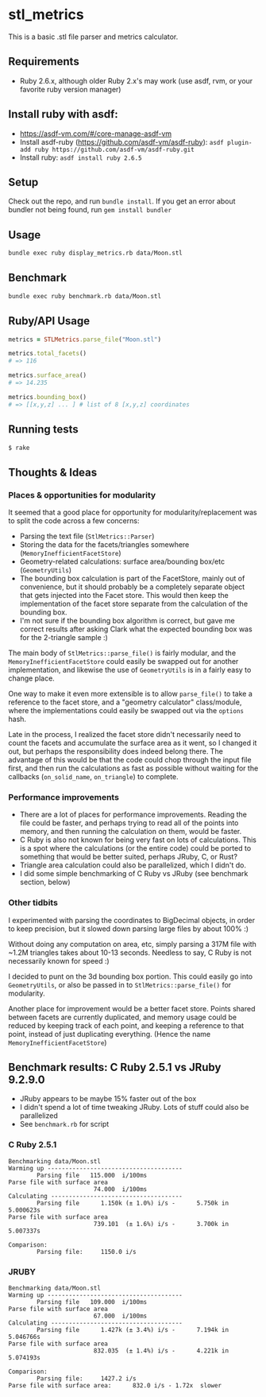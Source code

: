 # stl_metrics

This is a basic .stl file parser and metrics calculator.

## Requirements

* Ruby 2.6.x, although older Ruby 2.x's may work (use asdf, rvm, or your favorite ruby version manager)

## Install ruby with asdf:
* https://asdf-vm.com/#/core-manage-asdf-vm
* Install asdf-ruby (https://github.com/asdf-vm/asdf-ruby): `asdf plugin-add ruby https://github.com/asdf-vm/asdf-ruby.git`
* Install ruby: `asdf install ruby 2.6.5`

## Setup

Check out the repo, and run `bundle install`. If you get an error about bundler not being found, run `gem install bundler`

## Usage

```bash
bundle exec ruby display_metrics.rb data/Moon.stl
```

## Benchmark
```bash
bundle exec ruby benchmark.rb data/Moon.stl
```

## Ruby/API Usage

```ruby
metrics = STLMetrics.parse_file("Moon.stl")

metrics.total_facets()
# => 116

metrics.surface_area()
# => 14.235

metrics.bounding_box()
# => [[x,y,z] ... ] # list of 8 [x,y,z] coordinates
```

## Running tests

```bash
$ rake
```

## Thoughts & Ideas

### Places & opportunities for modularity

It seemed that a good place for opportunity for modularity/replacement was to split the code across a few concerns:

* Parsing the text file (`StlMetrics::Parser`)
* Storing the data for the facets/triangles somewhere (`MemoryInefficientFacetStore`)
* Geometry-related calculations: surface area/bounding box/etc (`GeometryUtils`)
* The bounding box calculation is part of the FacetStore, mainly out of convenience, but it should probably be a completely separate object that gets injected into the Facet store. This would then keep the implementation of the facet store separate from the calculation of the bounding box.
* I'm not sure if the bounding box algorithm is correct, but gave me correct results after asking Clark what the expected bounding box was for the 2-triangle sample :)

The main body of `StlMetrics::parse_file()` is fairly modular, and the `MemoryInefficientFacetStore` could easily be swapped out for another implementation, and likewise the use of `GeometryUtils` is in a fairly easy to change place. 

One way to make it even more extensible is to allow `parse_file()` to take a reference to the facet store, and a "geometry calculator" class/module, where the implementations could easily be swapped out via the `options` hash.

Late in the process, I realized the facet store didn't necessarily need to count the facets and accumulate the surface area as it went, so I changed it out, but perhaps the responsibility does indeed belong there. The advantage of this would be that the code could chop through the input file first, and then run the calculations as fast as possible without waiting for the callbacks (`on_solid_name`, `on_triangle`) to complete.

### Performance improvements

* There are a lot of places for performance improvements. Reading the file could be faster, and perhaps trying to read all of the points into memory, and then running the calculation on them, would be faster.
* C Ruby is also not known for being very fast on lots of calculations. This is a spot where the calculations (or the entire code) could be ported to something that would be better suited, perhaps JRuby, C, or Rust?
* Triangle area calculation could also be parallelized, which I didn't do.
* I did some simple benchmarking of C Ruby vs JRuby (see benchmark section, below)

### Other tidbits
I experimented with parsing the coordinates to BigDecimal objects, in order to keep precision, but it
slowed down parsing large files by about 100% :)

Without doing any computation on area, etc, simply parsing a 317M file with ~1.2M triangles takes about 10-13 seconds. Needless to say, C Ruby is not necessarily known for speed :)

I decided to punt on the 3d bounding box portion. This could easily go into `GeometryUtils`, or also be passed in to `StlMetrics::parse_file()` for modularity.

Another place for improvement would be a better facet store. Points shared between facets are currently duplicated, and memory usage could be reduced by keeping track of each point, and keeping a reference to that point, instead of just duplicating everything. (Hence the name `MemoryInefficientFacetStore`)

## Benchmark results: C Ruby 2.5.1 vs JRuby 9.2.9.0

* JRuby appears to be maybe 15% faster out of the box
* I didn't spend a lot of time tweaking JRuby. Lots of stuff could also be parallelized
* See `benchmark.rb` for script

### C Ruby 2.5.1

```
Benchmarking data/Moon.stl
Warming up --------------------------------------
        Parsing file   115.000  i/100ms
Parse file with surface area
                        74.000  i/100ms
Calculating -------------------------------------
        Parsing file      1.150k (± 1.0%) i/s -      5.750k in   5.000623s
Parse file with surface area
                        739.101  (± 1.6%) i/s -      3.700k in   5.007337s

Comparison:
        Parsing file:     1150.0 i/s
```

### JRUBY

```
Benchmarking data/Moon.stl
Warming up --------------------------------------
        Parsing file   109.000  i/100ms
Parse file with surface area
                        67.000  i/100ms
Calculating -------------------------------------
        Parsing file      1.427k (± 3.4%) i/s -      7.194k in   5.046766s
Parse file with surface area
                        832.035  (± 1.4%) i/s -      4.221k in   5.074193s

Comparison:
        Parsing file:     1427.2 i/s
Parse file with surface area:      832.0 i/s - 1.72x  slower
```

